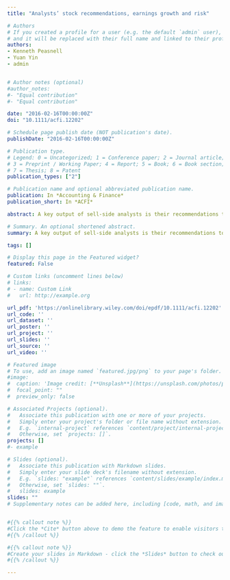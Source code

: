 ```yaml
---
title: "Analysts’ stock recommendations, earnings growth and risk"

# Authors
# If you created a profile for a user (e.g. the default `admin` user), write the username (folder name) here 
# and it will be replaced with their full name and linked to their profile.
authors:
- Kenneth Peasnell
- Yuan Yin 
- admin 


# Author notes (optional)
#author_notes:
#- "Equal contribution"
#- "Equal contribution"

date: "2016-02-16T00:00:00Z"
doi: "10.1111/acfi.12202"

# Schedule page publish date (NOT publication's date).
publishDate: "2016-02-16T00:00:00Z"

# Publication type.
# Legend: 0 = Uncategorized; 1 = Conference paper; 2 = Journal article;
# 3 = Preprint / Working Paper; 4 = Report; 5 = Book; 6 = Book section;
# 7 = Thesis; 8 = Patent
publication_types: ["2"]

# Publication name and optional abbreviated publication name.
publication: In *Accounting & Finance*
publication_short: In *ACFI*

abstract: A key output of sell-side analysts is their recommendations to investors as to whether they should, buy, hold or sell a company's shares. However, relatively little is known regarding the determinants of those recommendations. This study considers this question, presenting results that suggest that recommendations are dependent on analysts’ short-term and long-term earnings growth forecasts, as well as on proxies for the analysts’ unobservable views on earnings growth in the more distant future and risk. Furthermore, analysts who appear to incorporate earnings growth beyond the long-term growth forecast horizons and risk into their recommendation decisions make more profitable stock recommendations. 

# Summary. An optional shortened abstract.
summary: A key output of sell-side analysts is their recommendations to investors as to whether they should, buy, hold or sell a company's shares. However, relatively little is known regarding the determinants of those recommendations. This study considers this question, presenting results that suggest that recommendations are dependent on analysts’ short-term and long-term earnings growth forecasts, as well as on proxies for the analysts’ unobservable views on earnings growth in the more distant future and risk. Furthermore, analysts who appear to incorporate earnings growth beyond the long-term growth forecast horizons and risk into their recommendation decisions make more profitable stock recommendations. 

tags: []

# Display this page in the Featured widget?
featured: False

# Custom links (uncomment lines below)
# links:
# - name: Custom Link
#   url: http://example.org

url_pdf: 'https://onlinelibrary.wiley.com/doi/epdf/10.1111/acfi.12202'
url_code: ''
url_dataset: ''
url_poster: ''
url_project: ''
url_slides: ''
url_source: ''
url_video: ''

# Featured image
# To use, add an image named `featured.jpg/png` to your page's folder. 
#image:
#  caption: 'Image credit: [**Unsplash**](https://unsplash.com/photos/pLCdAaMFLTE)'
#  focal_point: ""
#  preview_only: false

# Associated Projects (optional).
#   Associate this publication with one or more of your projects.
#   Simply enter your project's folder or file name without extension.
#   E.g. `internal-project` references `content/project/internal-project/index.md`.
#   Otherwise, set `projects: []`.
projects: []
#- example

# Slides (optional).
#   Associate this publication with Markdown slides.
#   Simply enter your slide deck's filename without extension.
#   E.g. `slides: "example"` references `content/slides/example/index.md`.
#   Otherwise, set `slides: ""`.
#   slides: example
slides: ""
# Supplementary notes can be added here, including [code, math, and images](https://wowchemy.com/docs/writing-markdown-latex/).


#{{% callout note %}}
#Click the *Cite* button above to demo the feature to enable visitors to import publication metadata into their reference management software.
#{{% /callout %}}

#{{% callout note %}}
#Create your slides in Markdown - click the *Slides* button to check out the example.
#{{% /callout %}}

---
```



